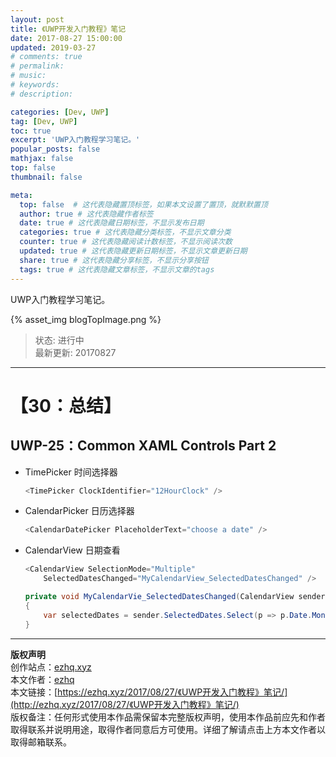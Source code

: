 ```yaml
---
layout: post
title: 《UWP开发入门教程》笔记
date: 2017-08-27 15:00:00
updated: 2019-03-27
# comments: true
# permalink: 
# music: 
# keywords: 
# description: 

categories: [Dev, UWP]
tag: [Dev, UWP]
toc: true
excerpt: 'UWP入门教程学习笔记。'
popular_posts: false
mathjax: false
top: false
thumbnail: false

meta:
  top: false  # 这代表隐藏置顶标签，如果本文设置了置顶，就默默置顶
  author: true # 这代表隐藏作者标签
  date: true # 这代表隐藏日期标签，不显示发布日期
  categories: true # 这代表隐藏分类标签，不显示文章分类
  counter: true # 这代表隐藏阅读计数标签，不显示阅读次数
  updated: true # 这代表隐藏更新日期标签，不显示文章更新日期
  share: true # 这代表隐藏分享标签，不显示分享按钮
  tags: true # 这代表隐藏文章标签，不显示文章的tags
---
```


UWP入门教程学习笔记。  

<!--more-->

{% asset_img blogTopImage.png %}


> 状态: 进行中  
> 最新更新: 20170827  

---
# 【30：总结】  
## UWP-25：Common XAML Controls Part 2
* TimePicker 时间选择器  
	``` cs
	<TimePicker ClockIdentifier="12HourClock" />
	```

* CalendarPicker 日历选择器  
	``` cs
	<CalendarDatePicker PlaceholderText="choose a date" />
	```

* CalendarView 日期查看  
	```cs
	<CalendarView SelectionMode="Multiple"
		SelectedDatesChanged="MyCalendarView_SelectedDatesChanged" />

	private void MyCalendarVie_SelectedDatesChanged(CalendarView sender, CalendarViewSelectedDatesChangedEventArgs args)
	{
		var selectedDates = sender.SelectedDates.Select(p => p.Date.Month.ToString() + )
	}
	```


---
**版权声明**  
创作站点：[ezhq.xyz](https://ezhq.xyz/)  
本文作者：[ezhq](mailto:ezhq@outlook.com)  
本文链接：[https://ezhq.xyz/2017/08/27/《UWP开发入门教程》笔记/](http://ezhq.xyz/2017/08/27/《UWP开发入门教程》笔记/)  
版权备注：任何形式使用本作品需保留本完整版权声明，使用本作品前应先和作者取得联系并说明用途，取得作者同意后方可使用。详细了解请点击上方本文作者以取得邮箱联系。
